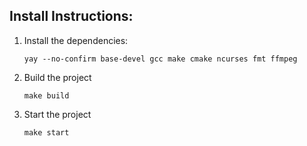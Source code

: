 ## Install Instructions:
1. Install the dependencies: 
    ```
    yay --no-confirm base-devel gcc make cmake ncurses fmt ffmpeg
    ```
2. Build the project
    ```
    make build
    ```
3. Start the project
    ```
    make start
    ```

